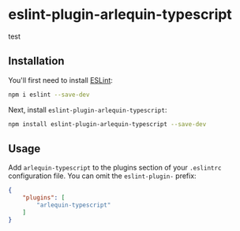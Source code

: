 # eslint-plugin-arlequin-typescript

test

## Installation

You'll first need to install [ESLint](https://eslint.org/):

```sh
npm i eslint --save-dev
```

Next, install `eslint-plugin-arlequin-typescript`:

```sh
npm install eslint-plugin-arlequin-typescript --save-dev
```

## Usage

Add `arlequin-typescript` to the plugins section of your `.eslintrc` configuration file. You can omit the `eslint-plugin-` prefix:

```json
{
    "plugins": [
        "arlequin-typescript"
    ]
}
```


